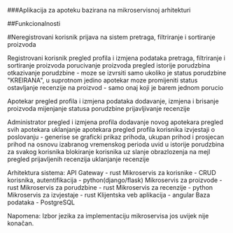 
###Aplikacija za apoteku bazirana na mikroservisnoj arhitekturi

##Funkcionalnosti

#Neregistrovani korisnik
prijava na sistem
pretraga, filtriranje i sortiranje proizvoda 

Registrovani korisnik
pregled profila i izmjena podataka
pretraga, filtriranje i sortiranje proizvoda
porucivanje proizvoda
pregled istorije porudzbina
otkazivanje porudzbine - moze se izvrsiti samo ukoliko je status porudzbine "KREIRANA", u suprotnom jedino apotekar moze promijeniti status
ostavljanje recenzije na proizvod - samo onaj koji je barem jednom porucio 

Apotekar
pregled profila i izmjena podataka
dodavanje, izmjena i brisanje proizvoda
mijenjanje statusa porudzbine
prijavljivanje recenzije

Administrator
pregled i izmjena profila
dodavanje novog apotekara
pregled svih apotekara
uklanjanje apotekara
pregled profila korisnika
izvjestaji o poslovanju - generise se graficki prikaz prihoda, ukupan prihod i prosjecan prihod na osnovu izabranog vremenskog perioda 
uvid u istorije porudzbina za svakog korisnika
blokiranje korisnika uz slanje obrazlozenja na mejl
pregled prijavljenih recenzija
uklanjanje recenzije


Arhitektura sistema:
API Gateway - rust
Mikroservis za korisnike  - CRUD korisnika, autentifikacija - python(django/flask)
Mikroservis za proizvode - rust
Mikroservis za porudzbine - rust
Mikroservis za recenzije - python
Mikroservis za izvjestaje - rust
Klijentska veb aplikacija - angular
Baza podataka - PostgreSQL

Napomena:
Izbor jezika za implementaciju mikroservisa jos uvijek nije konačan.
